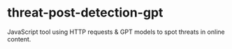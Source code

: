# threat-post-detection-gpt
JavaScript tool using HTTP requests &amp; GPT models to spot threats in online content.
